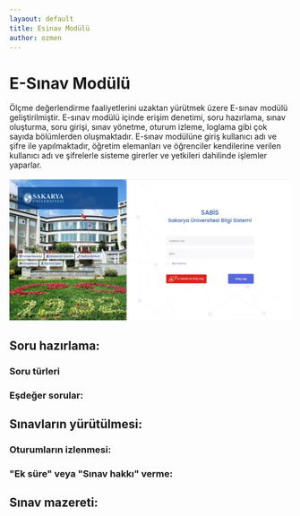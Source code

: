 ```yaml
---
layaout: default
title: Esinav Modülü
author: ozmen
---
```

# E-Sınav Modülü
Ölçme değerlendirme faaliyetlerini uzaktan yürütmek üzere E-sınav modülü geliştirilmiştir. E-sınav modülü içinde erişim denetimi, soru hazırlama, sınav oluşturma, soru girişi, sınav yönetme, oturum izleme, loglama gibi çok sayıda bölümlerden oluşmaktadır. E-sınav modülüne giriş kullanıcı adı ve şifre ile yapılmaktadır, öğretim elemanları ve öğrenciler kendilerine verilen kullanıcı adı ve şifrelerle sisteme girerler ve yetkileri dahilinde işlemler yaparlar.

<img src="assets/images/esinavLogin.png"/>

## Soru hazırlama:

### Soru türleri

### Eşdeğer sorular:

## Sınavların yürütülmesi:

### Oturumların izlenmesi:
	
### "Ek süre" veya "Sınav hakkı" verme:

## Sınav mazereti:
